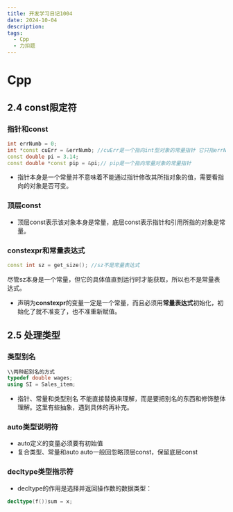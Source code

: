 ```yaml
---
title: 开发学习日记1004
date: 2024-10-04
description:
tags:
  - Cpp
  - 力扣题
---
```

# Cpp
## 2.4 const限定符
### 指针和const
```cpp
int errNumb = 0;
int *const cuErr = &errNumb; //cuErr是一个指向int型对象的常量指针 它只指errNumb 不准变
const double pi = 3.14;
const double *const pip = &pi;// pip是一个指向常量对象的常量指针
```
- 指针本身是一个常量并不意味着不能通过指针修改其所指对象的值，需要看指向的对象是否可变。
### 顶层const
- 顶层const表示该对象本身是常量，底层const表示指针和引用所指的对象是常量。
### constexpr和常量表达式
```cpp
const int sz = get_size(); //sz不是常量表达式
```
尽管sz本身是一个常量，但它的具体值直到运行时才能获取，所以也不是常量表达式。
- 声明为**constexpr**的变量一定是一个常量，而且必须用**常量表达式**初始化，初始化了就不准变了，也不准重新赋值。
## 2.5 处理类型
### 类型别名 
```cpp
\\两种起别名的方式
typedef double wages;
using SI = Sales_item;
```
- 指针、常量和类型别名
	不能直接替换来理解，而是要把别名的东西和修饰整体理解。这里有些抽象，遇到具体的再补充。
### auto类型说明符
- auto定义的变量必须要有初始值
- 复合类型、常量和auto
	auto一般回忽略顶层const，保留底层const
### decltype类型指示符
- decltype的作用是选择并返回操作数的数据类型：
```cpp
decltype(f())sum = x;
```
